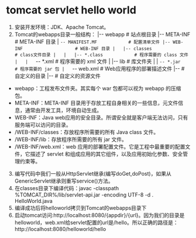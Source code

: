 # tomcat servlet hello world

1. 安装开发环境：JDK、Apache Tomcat。
2. Tomcat的webapps目录一般结构：
|-- webapp                         # 站点根目录
    |-- META-INF                   # META-INF 目录
    |   `-- MANIFEST.MF            # 配置清单文件
    |-- WEB-INF                    # WEB-INF 目录
    |   |-- classes                # class文件目录
    |   |   |-- *.class            # 程序需要的 class 文件
    |   |   `-- *.xml              # 程序需要的 xml 文件
    |   |-- lib                    # 库文件夹
    |   |   `-- *.jar              # 程序需要的 jar 包
    |   `-- web.xml                # Web应用程序的部署描述文件
    |-- <userdir>                  # 自定义的目录
    |-- <userfiles>                # 自定义的资源文件
- webapp：工程发布文件夹。其实每个 war 包都可以视为 webapp 的压缩包。
- META-INF：META-INF 目录用于存放工程自身相关的一些信息，元文件信息，通常由开发工具，环境自动生成。
- WEB-INF：Java web应用的安全目录。所谓安全就是客户端无法访问，只有服务端可以访问的目录。
- /WEB-INF/classes：存放程序所需要的所有 Java class 文件。
- /WEB-INF/lib：存放程序所需要的所有 jar 文件。
- /WEB-INF/web.xml：web 应用的部署配置文件。它是工程中最重要的配置文件，它描述了 servlet 和组成应用的其它组件，以及应用初始化参数、安全管理约束等。

3. 编写代码中我们一般从HttpServlet继承(编写doGet,doPost)，如果从GenericServlet继承则重写service()方法。
4. 在classes目录下编译代码：javac -classpath %TOMCAT_DIR%/lib/servlet-api.jar -encoding UTF-8 -d . HelloWorld.java
5. 编译成功后将helloworld拷贝到Tomcat的webapps目录下
6. 启动tomcat访问:http://localhost:8080/{appdir}/{url}。因为我们的目录是helloworld，web.xml给servlet配置的url是/hello。所以正确的路径是：
http://localhost:8080/helloworld/hello